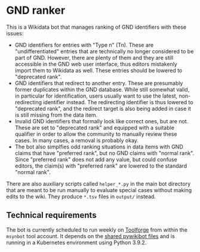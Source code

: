 # GND ranker
This is a Wikidata bot that manages ranking of GND identifiers with these issues:
* GND identifiers for entries with "Type n" (Tn). These are "undifferentiated" entries that are technically no longer considered to be part of GND. However, there are plenty of them and they are still accessible in the GND web user interface, thus editors mistakenly import them to Wikidata as well. These entries should be lowered to "deprecated rank".
* GND identifiers that redirect to another entry. These are presumably former duplicates within the GND database. While still somewhat valid, in particular for identification, users usually want to use the latest, non-redirecting identifier instead. The redirecting identifier is thus lowered to "deprecated rank", and the redirect target is also being added in case it is still missing from the data item.
* Invalid GND identifiers that formally look like correct ones, but are not. These are set to "deprecated rank" and equipped with a suitable qualifier in order to allow the community to manually review these cases. In many cases, a removal is probably okay.
* The bot also simplfies odd ranking situations in data items with GND claims that have "preferred rank", but no GND claims with "normal rank". Since "preferred rank" does not add any value, but could confuse editors, the claim(s) with "preferred rank" are lowered to the standard "normal rank".

There are also auxiliary scripts called `helper_*.py` in the main bot directory that are meant to be run manually to evaluate special cases without making edits to the wiki. They produce `*.tsv` files in `output/` instead.

## Technical requirements
The bot is currently scheduled to run weekly on [Toolforge](https://wikitech.wikimedia.org/wiki/Portal:Toolforge) from within the `msynbot` tool account. It depends on the [shared pywikibot files](https://wikitech.wikimedia.org/wiki/Help:Toolforge/Pywikibot#Using_the_shared_Pywikibot_files_(recommended_setup)) and is running in a Kubernetes environment using Python 3.9.2.